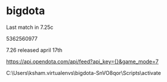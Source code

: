 # bigdota

Last match in 7.25c 

5362560977

7.26 released april 17th 


https://api.opendota.com/api/feed?api_key={}&game_mode=7

C:\Users\ksham\.virtualenvs\bigdota-SnVO8qor\Scripts\activate